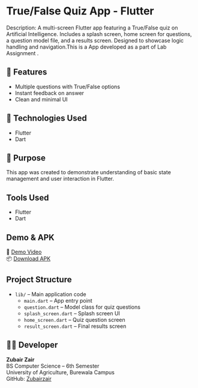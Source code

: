 # True/False Quiz App - Flutter
Description:
A multi-screen Flutter app featuring a True/False quiz on Artificial Intelligence. Includes a splash screen, home screen for questions, a question model file, and a results screen. Designed to showcase logic handling and navigation.This is a  App developed as a part of Lab Assignment .

## 📱 Features

- Multiple questions with True/False options
- Instant feedback on answer
- Clean and minimal UI

## 🚀 Technologies Used

- Flutter
- Dart

## 🧪 Purpose

This app was created to demonstrate understanding of basic state management and user interaction in Flutter.
## Tools Used
- Flutter
- Dart

## Demo & APK
🎥 [Demo Video](https://drive.google.com/file/d/1B6rf9oDi5qYllTXS3lD_jNZSEEjIb-pT/view?usp=drivesdk)  
📦 [Download APK](https://drive.google.com/file/d/1nt9cs7Dws3DpHHnbftGnR4I_fQBdunDQ/view?usp=drivesdk)


## Project Structure

- `lib/` – Main application code
  - `main.dart` – App entry point
  - `question.dart` – Model class for quiz questions
  - `splash_screen.dart` – Splash screen UI
  - `home_screen.dart` – Quiz question screen
  - `result_screen.dart` – Final results screen

## 🧑‍💻 Developer

**Zubair Zair**  
BS Computer Science – 6th Semester  
University of Agriculture, Burewala Campus  
GitHub: [Zubairzair](https://github.com/Zubairzair)
